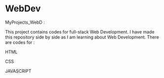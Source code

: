 # WebDev
MyProjects_WebD :


This project contains codes for full-stack Web Development.
I have made this repository side by side as I am learning about Web Development.
There are codes for :

 HTML 
 
 CSS 
 
 JAVASCRIPT 
